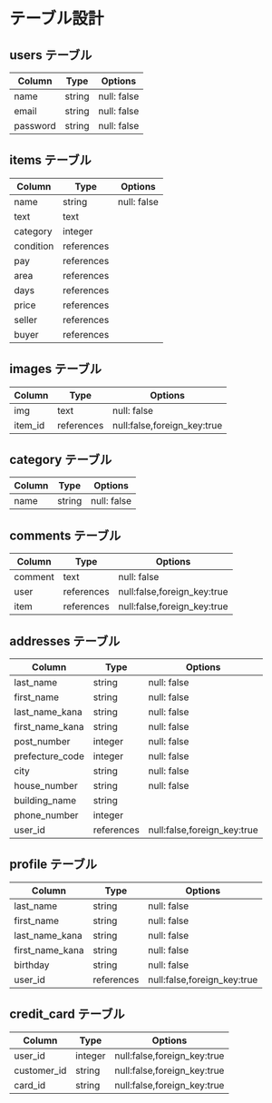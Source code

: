 # テーブル設計

## users テーブル

| Column    | Type   | Options     |
| --------- | ------ | ----------- |
| name      | string | null: false |
| email     | string | null: false |
| password  | string | null: false |


## items テーブル

| Column   | Type       | Options     |
| -------- | ---------- | ----------- |
| name     | string     | null: false |
| text     | text       |             |
| category | integer    |             |
| condition| references |             |
| pay      | references |             |
| area     | references |             |
| days     | references |             |
| price    | references |             |
| seller   | references |             |
| buyer    | references |             |


## images テーブル

| Column    | Type       | Options                          |
| --------- | ---------- | ---------------------------------|
| img       | text       | null: false                      |
| item_id   | references | null:false,foreign_key:true      |


## category テーブル

| Column    | Type       | Options     |
| --------- | ---------- | ------------|
| name      | string     | null: false |


## comments テーブル

| Column    | Type       | Options                          |
| --------- | ---------- | ---------------------------------|
| comment   | text       | null: false                      |
| user      | references | null:false,foreign_key:true      |
| item      | references | null:false,foreign_key:true      |


## addresses テーブル

| Column         | Type       | Options                          |
| -------------- | ---------- | ---------------------------------|
| last_name      | string     | null: false                      |
| first_name     | string     | null: false                      |
| last_name_kana | string     | null: false                      |
| first_name_kana| string     | null: false                      |
| post_number    | integer    | null: false                      |
| prefecture_code| integer    | null: false                      |
| city           | string     | null: false                      |
| house_number   | string     | null: false                      |
| building_name  | string     |                                  |
| phone_number   | integer    |                                  |
| user_id        | references | null:false,foreign_key:true      |


## profile テーブル

| Column         | Type       | Options                          |
| -------------- | ---------- | ---------------------------------|
| last_name      | string     | null: false                      |
| first_name     | string     | null: false                      |
| last_name_kana | string     | null: false                      |
| first_name_kana| string     | null: false                      |
| birthday       | string     | null: false                      |
| user_id        | references | null:false,foreign_key:true      |


##  credit_card テーブル

| Column         | Type       | Options                          |
| -------------- | ---------- | ---------------------------------|
| user_id        | integer    | null:false,foreign_key:true      |
| customer_id    | string     | null:false,foreign_key:true      |
| card_id        | string     | null:false,foreign_key:true      |